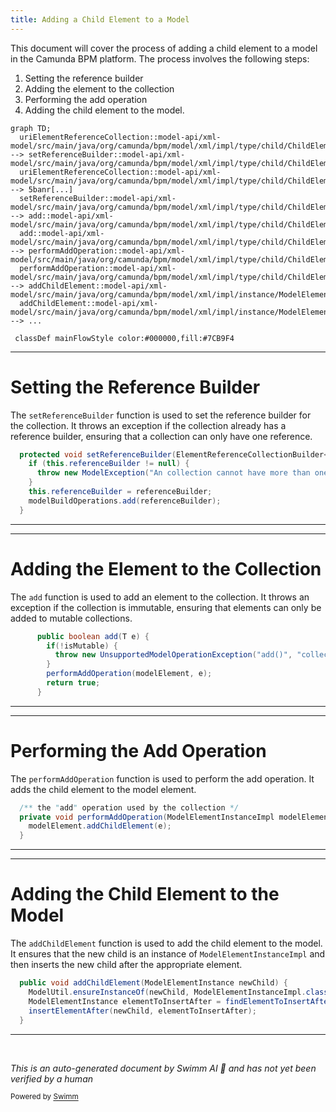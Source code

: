 ```yaml
---
title: Adding a Child Element to a Model
---
```

This document will cover the process of adding a child element to a model in the Camunda BPM platform. The process involves the following steps:

1. Setting the reference builder
2. Adding the element to the collection
3. Performing the add operation
4. Adding the child element to the model.

```mermaid
graph TD;
  uriElementReferenceCollection::model-api/xml-model/src/main/java/org/camunda/bpm/model/xml/impl/type/child/ChildElementCollectionBuilderImpl.java:::mainFlowStyle --> setReferenceBuilder::model-api/xml-model/src/main/java/org/camunda/bpm/model/xml/impl/type/child/ChildElementCollectionBuilderImpl.java
  uriElementReferenceCollection::model-api/xml-model/src/main/java/org/camunda/bpm/model/xml/impl/type/child/ChildElementCollectionBuilderImpl.java:::mainFlowStyle --> 5banr[...]
  setReferenceBuilder::model-api/xml-model/src/main/java/org/camunda/bpm/model/xml/impl/type/child/ChildElementCollectionBuilderImpl.java:::mainFlowStyle --> add::model-api/xml-model/src/main/java/org/camunda/bpm/model/xml/impl/type/child/ChildElementCollectionImpl.java
  add::model-api/xml-model/src/main/java/org/camunda/bpm/model/xml/impl/type/child/ChildElementCollectionImpl.java:::mainFlowStyle --> performAddOperation::model-api/xml-model/src/main/java/org/camunda/bpm/model/xml/impl/type/child/ChildElementCollectionImpl.java
  performAddOperation::model-api/xml-model/src/main/java/org/camunda/bpm/model/xml/impl/type/child/ChildElementCollectionImpl.java:::mainFlowStyle --> addChildElement::model-api/xml-model/src/main/java/org/camunda/bpm/model/xml/impl/instance/ModelElementInstanceImpl.java
  addChildElement::model-api/xml-model/src/main/java/org/camunda/bpm/model/xml/impl/instance/ModelElementInstanceImpl.java:::mainFlowStyle --> ...

 classDef mainFlowStyle color:#000000,fill:#7CB9F4
```

<SwmSnippet path="/model-api/xml-model/src/main/java/org/camunda/bpm/model/xml/impl/type/child/ChildElementCollectionBuilderImpl.java" line="114">

---

# Setting the Reference Builder

The `setReferenceBuilder` function is used to set the reference builder for the collection. It throws an exception if the collection already has a reference builder, ensuring that a collection can only have one reference.

```java
  protected void setReferenceBuilder(ElementReferenceCollectionBuilder<?, ?> referenceBuilder) {
    if (this.referenceBuilder != null) {
      throw new ModelException("An collection cannot have more than one reference");
    }
    this.referenceBuilder = referenceBuilder;
    modelBuildOperations.add(referenceBuilder);
  }
```

---

</SwmSnippet>

<SwmSnippet path="/model-api/xml-model/src/main/java/org/camunda/bpm/model/xml/impl/type/child/ChildElementCollectionImpl.java" line="182">

---

# Adding the Element to the Collection

The `add` function is used to add an element to the collection. It throws an exception if the collection is immutable, ensuring that elements can only be added to mutable collections.

```java
      public boolean add(T e) {
        if(!isMutable) {
          throw new UnsupportedModelOperationException("add()", "collection is immutable");
        }
        performAddOperation(modelElement, e);
        return true;
      }
```

---

</SwmSnippet>

<SwmSnippet path="/model-api/xml-model/src/main/java/org/camunda/bpm/model/xml/impl/type/child/ChildElementCollectionImpl.java" line="113">

---

# Performing the Add Operation

The `performAddOperation` function is used to perform the add operation. It adds the child element to the model element.

```java
  /** the "add" operation used by the collection */
  private void performAddOperation(ModelElementInstanceImpl modelElement, T e) {
    modelElement.addChildElement(e);
  }
```

---

</SwmSnippet>

<SwmSnippet path="/model-api/xml-model/src/main/java/org/camunda/bpm/model/xml/impl/instance/ModelElementInstanceImpl.java" line="286">

---

# Adding the Child Element to the Model

The `addChildElement` function is used to add the child element to the model. It ensures that the new child is an instance of `ModelElementInstanceImpl` and then inserts the new child after the appropriate element.

```java
  public void addChildElement(ModelElementInstance newChild) {
    ModelUtil.ensureInstanceOf(newChild, ModelElementInstanceImpl.class);
    ModelElementInstance elementToInsertAfter = findElementToInsertAfter(newChild);
    insertElementAfter(newChild, elementToInsertAfter);
  }
```

---

</SwmSnippet>

&nbsp;

*This is an auto-generated document by Swimm AI 🌊 and has not yet been verified by a human*

<SwmMeta version="3.0.0" repo-id="Z2l0aHViJTNBJTNBREVNTy1jYW11bmRhLWJwbS1wbGF0Zm9ybSUzQSUzQXN3aW1taW8=" repo-name="DEMO-camunda-bpm-platform"><sup>Powered by [Swimm](/)</sup></SwmMeta>
